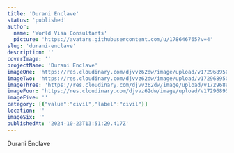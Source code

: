 ```yaml
---
title: 'Durani Enclave'
status: 'published'
author:
  name: 'World Visa Consultants'
  picture: 'https://avatars.githubusercontent.com/u/178646765?v=4'
slug: 'durani-enclave'
description: ''
coverImage: ''
projectName: 'Durani Enclave'
imageOne: 'https://res.cloudinary.com/djvvz62dw/image/upload/v1729689501/greywall/projects/Durani%20Enclave/image1_iayzkm.webp'
imageTwo: 'https://res.cloudinary.com/djvvz62dw/image/upload/v1729689503/greywall/projects/Durani%20Enclave/image2_frz5et.webp'
imageThree: 'https://res.cloudinary.com/djvvz62dw/image/upload/v1729689504/greywall/projects/Durani%20Enclave/image4_qfvgly.webp'
imageFour: 'https://res.cloudinary.com/djvvz62dw/image/upload/v1729689502/greywall/projects/Durani%20Enclave/image3_apd0vt.webp'
imageFive: ''
category: [{"value":"civil","label":"civil"}]
location: ''
imageSix: ''
publishedAt: '2024-10-23T13:51:29.417Z'
---
```


Durani Enclave